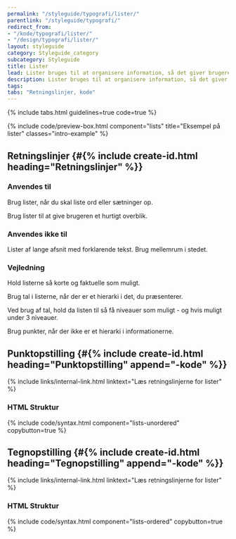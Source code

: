 ```yaml
---
permalink: "/styleguide/typografi/lister/"
parentlink: "/styleguide/typografi/"
redirect_from:
- "/kode/typografi/lister/"
- "/design/typografi/lister/"
layout: styleguide
category: Styleguide_category
subcategory: Styleguide
title: Lister
lead: Lister bruges til at organisere information, så det giver brugeren overblik.
description: Lister bruges til at organisere information, så det giver brugeren overblik.
tags:
tabs: "Retningslinjer, kode"
---
```


{% include tabs.html guidelines=true code=true %}

{% include code/preview-box.html component="lists" title="Eksempel på lister" classes="intro-example" %}

<!--split-->

## Retningslinjer {#{% include create-id.html heading="Retningslinjer" %}}

### Anvendes til

Brug lister, når du skal liste ord eller sætninger op.

Brug lister til at give brugeren et hurtigt overblik.

### Anvendes ikke til

Lister af lange afsnit med forklarende tekst. Brug mellemrum i stedet.

### Vejledning

Hold listerne så korte og faktuelle som muligt.

Brug tal i listerne, når der er et hierarki i det, du præsenterer.

Ved brug af tal, hold da listen til så få niveauer som muligt - og hvis muligt under 3 niveauer.

Brug punkter, når der ikke er et hierarki i informationerne.

<!--split-->

## Punktopstilling {#{% include create-id.html heading="Punktopstilling" append="-kode" %}}

{% include links/internal-link.html linktext="Læs retningslinjerne for lister" %}

### HTML Struktur

{% include code/syntax.html component="lists-unordered" copybutton=true %}

## Tegnopstilling {#{% include create-id.html heading="Tegnopstilling" append="-kode" %}}

{% include links/internal-link.html linktext="Læs retningslinjerne for lister" %}

### HTML Struktur

{% include code/syntax.html component="lists-ordered" copybutton=true %}
